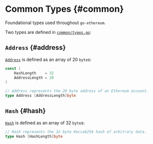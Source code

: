 # Common Types {#common}
Foundational types used throughout `go-ethereum`.

Two types are defined in [`common/types.go`](https://github.com/ethereum/go-ethereum/blob/master/common/types.go):

## `Address` {#address}
[`Address`](https://github.com/ethereum/go-ethereum/blob/master/common/types.go#L137-L138) is defined as an array of 20 `byte`s:

```go
const (
    HashLength    = 32
    AddressLength = 20
)

// Address represents the 20 byte address of an Ethereum account.
type Address [AddressLength]byte
```

## `Hash` {#hash}
[`Hash`](https://github.com/ethereum/go-ethereum/blob/master/common/types.go#L43) is defined as an array of 32 `byte`s:

```go
// Hash represents the 32 byte Keccak256 hash of arbitrary data.
type Hash [HashLength]byte
```

